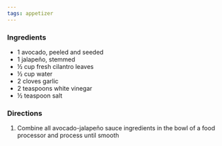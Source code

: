 ```yaml
---
tags: appetizer
---
```


### Ingredients
* 1 avocado, peeled and seeded
* 1 jalapeño, stemmed
* ½ cup fresh cilantro leaves
* ½ cup water
* 2 cloves garlic
* 2 teaspoons white vinegar
* ½ teaspoon salt

### Directions
1. Combine all avocado-jalapeño sauce ingredients in the bowl of a food processor and process until smooth